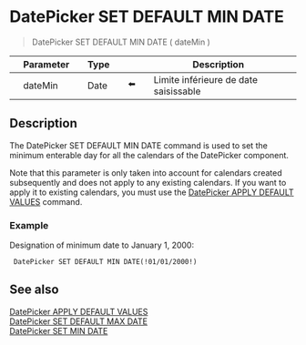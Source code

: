 # DatePicker SET DEFAULT MIN DATE

> DatePicker SET DEFAULT MIN DATE ( dateMin )

|     | Parameter |     | Type |     |     |     | Description |     |
| --- | --- | --- | --- | --- | --- | --- | --- | --- |
|     | dateMin |     | Date |     | ⬅️ |     | Limite inférieure de date saisissable |     |

## Description

The DatePicker SET DEFAULT MIN DATE command is used to set the minimum enterable day for all the calendars of the DatePicker component.

Note that this parameter is only taken into account for calendars created subsequently and does not apply to any existing calendars. If you want to apply it to existing calendars, you must use the [DatePicker APPLY DEFAULT VALUES](DatePicker%20APPLY%20DEFAULT%20VALUES.md "DatePicker APPLY DEFAULT VALUES") command.

### Example  

Designation of minimum date to January 1, 2000:

```4d
 DatePicker SET DEFAULT MIN DATE(!01/01/2000!)
```

## See also

[DatePicker APPLY DEFAULT VALUES](DatePicker%20APPLY%20DEFAULT%20VALUES.md)  
[DatePicker SET DEFAULT MAX DATE](DatePicker%20SET%20DEFAULT%20MAX%20DATE.md)  
[DatePicker SET MIN DATE](DatePicker%20SET%20MIN%20DATE.md)
